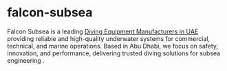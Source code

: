 # falcon-subsea
Falcon Subsea is a leading <a href="https://falconsubsea.com//">Diving Equipment Manufacturers in UAE</a>
 providing reliable and high-quality underwater systems for commercial, technical, and marine operations. Based in Abu Dhabi, we focus on safety, innovation, and performance, delivering trusted diving solutions for subsea engineering .
